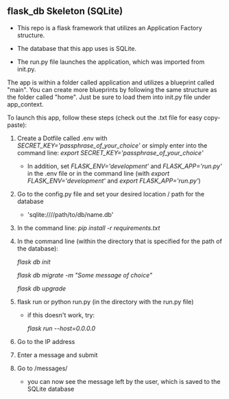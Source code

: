 ## flask_db Skeleton (SQLite)

- This repo is a flask framework that utilizes an Application Factory structure.

- The database that this app uses is SQLite.

- The run.py file launches the application, which was imported from init.py.

The app is within a folder called application and utilizes a blueprint called "main". You can create more blueprints by following the same structure as the folder called "home". Just be sure to load them into init.py file under app_context.

To launch this app, follow these steps (check out the .txt file for easy copy-paste):

1. Create a Dotfile called .env with *SECRET_KEY='passphrase_of_your_choice'* or simply enter into the command line: *export SECRET_KEY='passphrase_of_your_choice'*

    - In addition, set *FLASK_ENV='development'* and *FLASK_APP='run.py'* in the .env file or in the command line (with *export FLASK_ENV='development'* and *export FLASK_APP='run.py'*)

    
2. Go to the config.py file and set your desired location / path for the database

    - 'sqlite:////path/to/db/name.db'
    

3. In the command line: *pip install -r requirements.txt*
    
4. In the command line (within the directory that is specified for the path of the database):

    *flask db init*
    
    *flask db migrate -m "Some message of choice"*
    
    *flask db upgrade*
    
    
5. flask run or python run.py (in the directory with the run.py file)

    - if this doesn't work, try: 

        *flask run --host=0.0.0.0*
    
6. Go to the IP address

7. Enter a message and submit

8. Go to /messages/
    - you can now see the message left by the user, which is saved to the SQLite database


